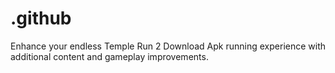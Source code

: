 # .github
Enhance your endless Temple Run 2 Download Apk running experience with additional content and gameplay improvements.
